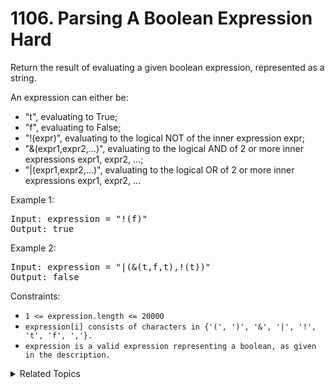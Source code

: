 # 1106. Parsing A Boolean Expression<br> Hard

Return the result of evaluating a given boolean expression, represented as a string.

An expression can either be:

- "t", evaluating to True;
- "f", evaluating to False;
- "!(expr)", evaluating to the logical NOT of the inner expression expr;
- "&(expr1,expr2,...)", evaluating to the logical AND of 2 or more inner expressions expr1, expr2, ...;
- "|(expr1,expr2,...)", evaluating to the logical OR of 2 or more inner expressions expr1, expr2, ...

Example 1:

<pre>
Input: expression = "!(f)"
Output: true
</pre>

Example 2:

<pre>
Input: expression = "|(&(t,f,t),!(t))"
Output: false
</pre>

Constraints:

- `1 <= expression.length <= 20000`
- `expression[i] consists of characters in {'(', ')', '&', '|', '!', 't', 'f', ','}.`
- `expression is a valid expression representing a boolean, as given in the description.`

<details>

<summary> Related Topics </summary>

-   `Stack`
-   `String`

</details>